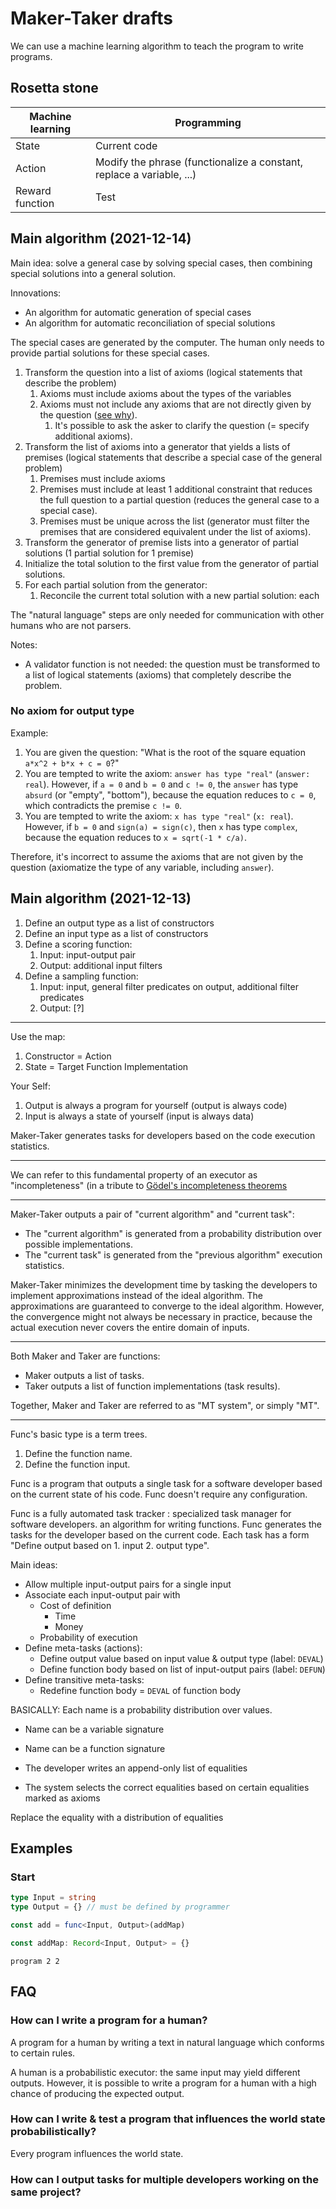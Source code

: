 # Maker-Taker drafts

We can use a machine learning algorithm to teach the program to write programs.

## Rosetta stone

| Machine learning | Programming                                                           |
|------------------|-----------------------------------------------------------------------|
| State            | Current code                                                          |
| Action           | Modify the phrase (functionalize a constant, replace a variable, ...) |
| Reward function  | Test                                                                  |

## Main algorithm (2021-12-14)

Main idea: solve a general case by solving special cases, then combining special solutions into a general solution.

Innovations:

- An algorithm for automatic generation of special cases
- An algorithm for automatic reconciliation of special solutions

The special cases are generated by the computer. The human only needs to provide partial solutions for these special cases.

1. Transform the question into a list of axioms (logical statements that describe the problem)
   1. Axioms must include axioms about the types of the variables
   2. Axioms must not include any axioms that are not directly given by the question ([see why](#no-axiom-for-output-type)).
      1. It's possible to ask the asker to clarify the question (= specify additional axioms).
2. Transform the list of axioms into a generator that yields a lists of premises (logical statements that describe a special case of the general problem)
    1. Premises must include axioms
    2. Premises must include at least 1 additional constraint that reduces the full question to a partial question (reduces the general case to a special case).
    3. Premises must be unique across the list (generator must filter the premises that are considered equivalent under the list of axioms).
3. Transform the generator of premise lists into a generator of partial solutions (1 partial solution for 1 premise)
4. Initialize the total solution to the first value from the generator of partial solutions.
5. For each partial solution from the generator:
   1. Reconcile the current total solution with a new partial solution: each 

The "natural language" steps are only needed for communication with other humans who are not parsers.

Notes:

* A validator function is not needed: the question must be transformed to a list of logical statements (axioms) that completely describe the problem.

### No axiom for output type

Example:
1. You are given the question: "What is the root of the square equation `a*x^2 + b*x + c = 0`?"
2. You are tempted to write the axiom: `answer has type "real"` (`answer: real`). However, if `a = 0` and `b = 0` and `c != 0`, the `answer` has type `absurd` (or "empty", "bottom"), because the equation reduces to `c = 0`, which contradicts the premise `c != 0`.
3. You are tempted to write the axiom: `x has type "real"` (`x: real`). However, if `b = 0` and `sign(a) = sign(c)`, then `x` has type `complex`, because the equation reduces to `x = sqrt(-1 * c/a)`.

Therefore, it's incorrect to assume the axioms that are not given by the question (axiomatize the type of any variable, including `answer`).

## Main algorithm (2021-12-13)

1. Define an output type as a list of constructors
2. Define an input type as a list of constructors
3. Define a scoring function:
   1. Input: input-output pair
   2. Output: additional input filters
4. Define a sampling function:
   1. Input: input, general filter predicates on output, additional filter predicates
   2. Output: [?]

---

Use the map:

1. Constructor = Action
2. State = Target Function Implementation

Your Self:

1. Output is always a program for yourself (output is always code)
2. Input is always a state of yourself (input is always data)

Maker-Taker generates tasks for developers based on the code execution statistics.

---

We can refer to this fundamental property of an executor as "incompleteness" (in a tribute to [Gödel's incompleteness theorems](https://en.wikipedia.org/wiki/G%C3%B6del%27s_incompleteness_theorems)

---

Maker-Taker outputs a pair of "current algorithm" and "current task":

* The "current algorithm" is generated from a probability distribution over possible implementations.
* The "current task" is generated from the "previous algorithm" execution statistics.

Maker-Taker minimizes the development time by tasking the developers to implement approximations instead of the ideal algorithm. The approximations are guaranteed to converge to the ideal algorithm. However, the convergence might not always be necessary in practice, because the actual execution never covers the entire domain of inputs.

---

Both Maker and Taker are functions:

* Maker outputs a list of tasks.
* Taker outputs a list of function implementations (task results).

Together, Maker and Taker are referred to as "MT system", or simply "MT".

---

Func's basic type is a term trees.

1. Define the function name.
2. Define the function input.

Func is a program that outputs a single task for a software developer based on the current state of his code. Func doesn't require any configuration.

Func is a fully automated task tracker : specialized task manager for software developers. an algorithm for writing functions. Func generates the tasks for the developer based on the current code. Each task has a form "Define output based on 1. input 2. output type".

Main ideas:

* Allow multiple input-output pairs for a single input
* Associate each input-output pair with
  * Cost of definition
    * Time
    * Money
  * Probability of execution
* Define meta-tasks (actions):
  * Define output value based on input value & output type (label: `DEVAL`)
  * Define function body based on list of input-output pairs (label: `DEFUN`)
* Define transitive meta-tasks:
  * Redefine function body = `DEVAL` of function body

BASICALLY: Each name is a probability distribution over values.

* Name can be a variable signature
* Name can be a function signature

* The developer writes an append-only list of equalities
* The system selects the correct equalities based on certain equalities marked as axioms

Replace the equality with a distribution of equalities

## Examples

### Start

```typescript
type Input = string
type Output = {} // must be defined by programmer

const add = func<Input, Output>(addMap)

const addMap: Record<Input, Output> = {}
```

`program 2 2`

## FAQ

### How can I write a program for a human?

A program for a human by writing a text in natural language which conforms to certain rules.

A human is a probabilistic executor: the same input may yield different outputs. However, it is possible to write a program for a human with a high chance of producing the expected output.

### How can I write & test a program that influences the world state probabilistically?

Every program influences the world state.

### How can I output tasks for multiple developers working on the same project?
